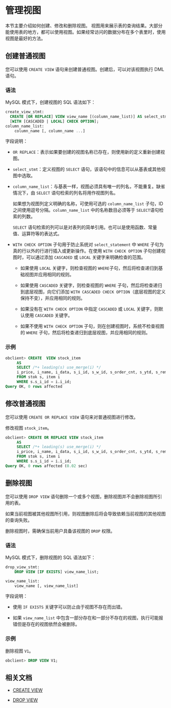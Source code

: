 # 管理视图

本节主要介绍如何创建、修改和删除视图。
视图用来展示表的查询结果。大部分能使用表的地方，都可以使用视图。如果经常访问的数据分布在多个表里时，使用视图是最好的方法。

## 创建普通视图

您可以使用 `CREATE VIEW` 语句来创建普通视图。创建后，可以对该视图执行 DML 语句。

### 语法

MySQL 模式下，创建视图的 SQL 语法如下：

```sql
create_view_stmt:
  CREATE [OR REPLACE] VIEW view_name [(column_name_list)] AS select_stmt;
  [WITH [CASCADED | LOCAL] CHECK OPTION];
column_name_list:
    column_name [, column_name ...]
```

字段说明：

* `OR REPLACE`：表示如果要创建的视图名称已存在，则使用新的定义重新创建视图。

* `select_stmt`：定义视图的 `SELECT` 语句，该语句中的信息可以从基表或其他视图中选取。

* `column_name_list`：与基表一样，视图必须具有唯一的列名，不能重复。缺省情况下，由 `SELECT` 语句检索的列名将用作视图列名。

  如果想为视图列定义明确的名称，可使用可选的 `column_name_list` 子句，ID 之间使用逗号分隔。`column_name_list` 中的名称数目必须等于 `SELECT`语句检索的列数。

  `SELECT` 语句检索的列可以是对表列的简单引用。也可以是使用函数、常量值、运算符等的表达式。
  
* `WITH CHECK OPTION` 子句用于防止系统对 `select_statement` 中 `WHERE` 子句为真的行以外的行进行插入或更新操作。在使用 `WITH CHECK OPTION` 子句创建视图时，可以通过添加 `CASCADED` 或 `LOCAL` 关键字来明确检查的范围。

  * 如果使用 `LOCAL` 关键字，则检查视图的 `WHERE`子句，然后将检查递归到基础视图并应用相同的规则。

  * 如果使用 `CASCADED` 关键字，则检查视图的 `WHERE` 子句，然后将检查递归到底层视图，向它们添加 `WITH CASCADED CHECK OPTION`（底层视图的定义保持不变），并应用相同的规则。

  * 如果没有在 `WITH CHECK OPTION` 中指定 `CASCADED` 或 `LOCAL` 关键字，则默认使用 `CASCADED` 关键字。

  * 如果不使用 `WITH CHECK OPTION` 子句，则在创建视图时，系统不检查视图的 `WHERE` 子句，然后将检查递归到底层视图，并应用相同的规则。

### 示例

```sql
obclient> CREATE  VIEW stock_item
     AS
     SELECT /*+ leading(s) use_merge(i) */
     i_price, i_name, i_data, s_i_id, s_w_id, s_order_cnt, s_ytd, s_remote_cnt, s_quantity, s_data, s_dist_01, s_dist_02, s_dist_03, s_dist_04, s_dist_05, s_dist_06, s_dist_07, s_dist_08, s_dist_09, s_dist_10
     FROM stok s, item i
     WHERE s.s_i_id = i.i_id;
Query OK, 0 rows affected
```

## 修改普通视图

您可以使用 `CREATE OR REPLACE VIEW` 语句来对普通视图进行修改。

修改视图 `stock_item`。

```sql
obclient> CREATE OR REPLACE VIEW stock_item
     AS
     SELECT /*+ leading(s) use_merge(i) */
     i_price, i_name, i_data, s_i_id, s_w_id, s_order_cnt, s_ytd, s_remote_cnt, s_quantity, s_data, s_dist_01, s_dist_02, s_dist_03, s_dist_04, s_dist_05, s_dist_06, s_dist_07, s_dist_08, s_dist_09, s_dist_10
     FROM stok s, item i
     WHERE s.s_i_id = i.i_id;
Query OK, 0 rows affected (0.02 sec)
```

## 删除视图

您可以使用 `DROP VIEW` 语句删除一个或多个视图，删除视图并不会删除视图所引用的表。

如果当前视图被其他视图所引用，则视图删除后将会导致依赖当前视图的其他视图的查询失败。

删除视图时，需确保当前用户具备该视图的 `DROP` 权限。

### 语法

MySQL 模式下，删除视图的 SQL 语法如下：

```sql
drop_view_stmt:
    DROP VIEW [IF EXISTS] view_name_list;

view_name_list:
    view_name [, view_name_list]
```

字段说明：

* 使用 `IF EXISTS` 关键字可以防止由于视图不存在而出错。

* 如果 `view_name_list` 中包含一部分存在和一部分不存在的视图，执行可能报错但是存在的视图依然会被删除。

### 示例

删除视图 `V1`。

```sql
obclient> DROP VIEW V1;
```

## 相关文档

* [CREATE VIEW](../../../400.development-reference/100.sql-syntax/200.common-tenant-of-mysql-mode/600.sql-statement-of-mysql-mode/1900.create-view-of-mysql-mode.md)

* [DROP VIEW](../../../400.development-reference/100.sql-syntax/200.common-tenant-of-mysql-mode/600.sql-statement-of-mysql-mode/3100.drop-view-of-mysql-mode.md)
